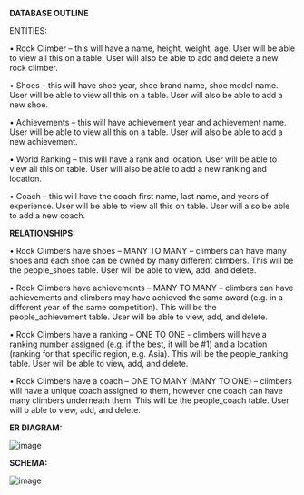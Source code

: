 **DATABASE OUTLINE**

ENTITIES:

• Rock Climber – this will have a name, height, weight, age. User will be able
to view all this on a table. User will also be able to add and delete a new
rock climber.

• Shoes – this will have shoe year, shoe brand name, shoe model name. User
will be able to view all this on a table. User will also be able to add a new
shoe.

• Achievements – this will have achievement year and achievement name.
User will be able to view all this on a table. User will also be able to add a
new achievement.

• World Ranking – this will have a rank and location. User will be able to
view all this on table. User will also be able to add a new ranking and
location.

• Coach – this will have the coach first name, last name, and years of
experience. User will be able to view all this on table. User will also be
able to add a new coach.

**RELATIONSHIPS:**

• Rock Climbers have shoes – MANY TO MANY – climbers can have many
shoes and each shoe can be owned by many different climbers. This will
be the people_shoes table. User will be able to view, add, and delete.

• Rock Climbers have achievements – MANY TO MANY – climbers can have
achievements and climbers may have achieved the same award (e.g. in a
different year of the same competition). This will be the
people_achievement table. User will be able to view, add, and delete.

• Rock Climbers have a ranking – ONE TO ONE - climbers will have a
ranking number assigned (e.g. if the best, it will be #1) and a location
(ranking for that specific region, e.g. Asia). This will be the people_ranking
table. User will be able to view, add, and delete.

• Rock Climbers have a coach – ONE TO MANY (MANY TO ONE) – climbers
will have a unique coach assigned to them, however one coach can have
many climbers underneath them. This will be the people_coach table. User
will b able to view, add, and delete.

**ER DIAGRAM:**

![image](https://user-images.githubusercontent.com/13804972/44624368-54c1fb00-a8a1-11e8-9e23-6e2b75ee4534.png)

**SCHEMA:**

![image](https://user-images.githubusercontent.com/13804972/44624369-5be90900-a8a1-11e8-80e8-e8e5cde0c74e.png)

